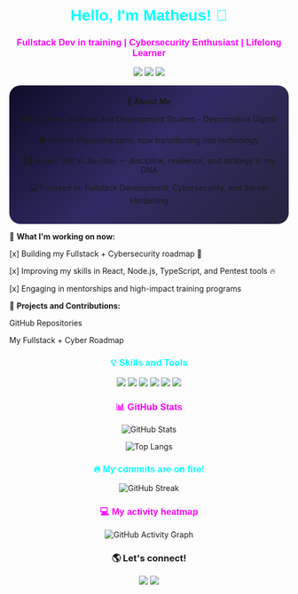 <h1 align="center" style="font-family: 'Orbitron', sans-serif; color: #00FFFF;">Hello, I'm Matheus! 👋</h1> <h3 align="center" style="font-family: 'Orbitron', sans-serif; color: #FF00FF;">Fullstack Dev in training | Cybersecurity Enthusiast | Lifelong Learner</h3>

<p align="center"> <img src="https://img.shields.io/badge/Status-Always%20Learning-blue?style=for-the-badge&logo=openbadges" /> <img src="https://img.shields.io/badge/Focus-Cybersecurity%20%7C%20Fullstack-critical?style=for-the-badge&logo=hackaday" /> <img src="https://img.shields.io/badge/Role-Developer%20Student-success?style=for-the-badge&logo=github" /> </p>

<div align="center" style="background: linear-gradient(135deg, #0f0c29, #302b63, #24243e); padding: 20px; border-radius: 20px;"> 🌟 <b>About Me</b>

🎓 Systems Analysis and Development Student - Descomplica Digital

🛡️ Former Physiotherapist, now transitioning into technology

🏋️‍♂️ Brown Belt in Jiu-Jitsu — discipline, resilience, and strategy in my DNA

💻 Focused on Fullstack Development, Cybersecurity, and Server Hardening </div>

🚀 <b>What I'm working on now:</b>

[x] Building my Fullstack + Cybersecurity roadmap 🚀

[x] Improving my skills in React, Node.js, TypeScript, and Pentest tools 🔥

[x] Engaging in mentorships and high-impact training programs

🔗 <b>Projects and Contributions:</b>

GitHub Repositories

My Fullstack + Cyber Roadmap

<h3 align="center" style="font-family: 'Orbitron', sans-serif; color: #00FFFF;">💡 Skills and Tools</h3> <p align="center"> <img src="https://img.shields.io/badge/Code-JavaScript-informational?style=flat&logo=javascript&color=F7DF1E" /> <img src="https://img.shields.io/badge/Framework-React-informational?style=flat&logo=react&color=61DAFB" /> <img src="https://img.shields.io/badge/Backend-Node.js-informational?style=flat&logo=node.js&color=339933" /> <img src="https://img.shields.io/badge/Language-Typescript-informational?style=flat&logo=typescript&color=007ACC" /> <img src="https://img.shields.io/badge/Linux-Server%20Hardening-important?style=flat&logo=linux&color=FCC624" /> <img src="https://img.shields.io/badge/Tools-Figma-informational?style=flat&logo=figma&color=F24E1E" /> </p>

<h3 align="center" style="font-family: 'Orbitron', sans-serif; color: #FF00FF;">📊 GitHub Stats</h3> <p align="center"> <img src="https://github-readme-stats.vercel.app/api?username=matheuslimabjj&show_icons=true&theme=radical&hide_border=true" alt="GitHub Stats" /> </p>

<p align="center"> <img src="https://github-readme-stats.vercel.app/api/top-langs?username=matheuslimabjj&layout=compact&theme=radical&hide_border=true" alt="Top Langs" /> </p>

<h3 align="center" style="font-family: 'Orbitron', sans-serif; color: #00FFFF;">🔥 My commits are on fire!</h3> <p align="center"> <img src="https://github-readme-streak-stats.herokuapp.com/?user=matheuslimabjj&theme=radical&hide_border=true" alt="GitHub Streak" /> </p>

<h3 align="center" style="font-family: 'Orbitron', sans-serif; color: #FF00FF;">💻 My activity heatmap</h3> <p align="center"> <img src="https://github-readme-activity-graph.vercel.app/graph?username=matheuslimabjj&theme=tokyo-night&hide_border=true&area=true" alt="GitHub Activity Graph" /> </p>

<h3 align="center">🌎 Let's connect!</h3> <p align="center"> <a href="mailto:mfolima.dev@gmail.com"><img src="https://img.shields.io/badge/Email-mfolima.dev@gmail.com-red?style=for-the-badge&logo=gmail"></a> <a href="https://www.linkedin.com/in/matheus-lima-91a221334/"><img src="https://img.shields.io/badge/LinkedIn-Connect-blue?style=for-the-badge&logo=linkedin"></a> </p>
